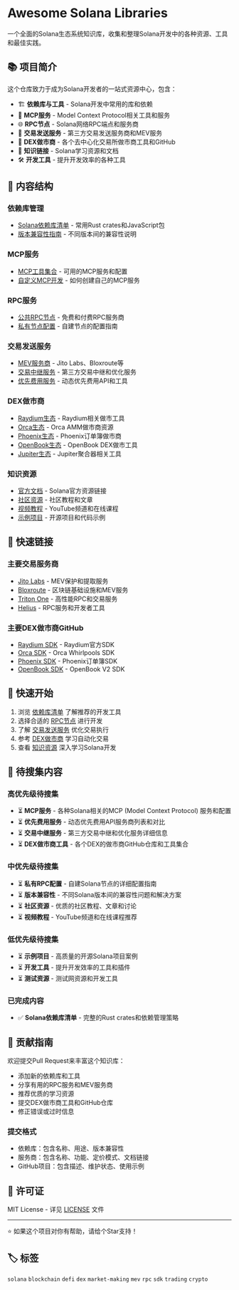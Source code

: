 # Awesome Solana Libraries

一个全面的Solana生态系统知识库，收集和整理Solana开发中的各种资源、工具和最佳实践。

## 📚 项目简介

这个仓库致力于成为Solana开发者的一站式资源中心，包含：

- 🏗️ **依赖库与工具** - Solana开发中常用的库和依赖
- 🔧 **MCP服务** - Model Context Protocol相关工具和服务
- 🌐 **RPC节点** - Solana网络RPC端点和服务商
- 🚀 **交易发送服务** - 第三方交易发送服务商和MEV服务
- 🔄 **DEX做市商** - 各个去中心化交易所做市商工具和GitHub
- 📖 **知识链接** - Solana学习资源和文档
- 🛠️ **开发工具** - 提升开发效率的各种工具

## 📁 内容结构

### 依赖库管理
- [Solana依赖库清单](/dependencies/solana-dependencies.md) - 常用Rust crates和JavaScript包
- [版本兼容性指南](/dependencies/compatibility.md) - 不同版本间的兼容性说明

### MCP服务
- [MCP工具集合](/mcp/tools.md) - 可用的MCP服务和配置
- [自定义MCP开发](/mcp/development.md) - 如何创建自己的MCP服务

### RPC服务
- [公共RPC节点](/rpc/public-endpoints.md) - 免费和付费RPC服务商
- [私有节点配置](/rpc/private-setup.md) - 自建节点的配置指南

### 交易发送服务
- [MEV服务商](/transaction-services/mev-services.md) - Jito Labs、Bloxroute等
- [交易中继服务](/transaction-services/relayers.md) - 第三方交易中继和优化服务
- [优先费用服务](/transaction-services/priority-fee.md) - 动态优先费用API和工具

### DEX做市商
- [Raydium生态](/dex-market-makers/raydium.md) - Raydium相关做市工具
- [Orca生态](/dex-market-makers/orca.md) - Orca AMM做市商资源
- [Phoenix生态](/dex-market-makers/phoenix.md) - Phoenix订单簿做市商
- [OpenBook生态](/dex-market-makers/openbook.md) - OpenBook DEX做市工具
- [Jupiter生态](/dex-market-makers/jupiter.md) - Jupiter聚合器相关工具

### 知识资源
- [官方文档](/resources/official.md) - Solana官方资源链接
- [社区资源](/resources/community.md) - 社区教程和文章
- [视频教程](/resources/videos.md) - YouTube频道和在线课程
- [示例项目](/resources/examples.md) - 开源项目和代码示例

## 🔗 快速链接

### 主要交易服务商
- [Jito Labs](https://www.jito.wtf/) - MEV保护和提取服务
- [Bloxroute](https://bloxroute.com/) - 区块链基础设施和MEV服务
- [Triton One](https://triton.one/) - 高性能RPC和交易服务
- [Helius](https://www.helius.dev/) - RPC服务和开发者工具

### 主要DEX做市商GitHub
- [Raydium SDK](https://github.com/raydium-io/raydium-sdk) - Raydium官方SDK
- [Orca SDK](https://github.com/orca-so/orca-sdk) - Orca Whirlpools SDK
- [Phoenix SDK](https://github.com/Ellipsis-Labs/phoenix-sdk) - Phoenix订单簿SDK
- [OpenBook SDK](https://github.com/openbook-dex/openbook-v2) - OpenBook V2 SDK

## 🚀 快速开始

1. 浏览 [依赖库清单](/dependencies/solana-dependencies.md) 了解推荐的开发工具
2. 选择合适的 [RPC节点](/rpc/public-endpoints.md) 进行开发
3. 了解 [交易发送服务](/transaction-services/) 优化交易执行
4. 参考 [DEX做市商](/dex-market-makers/) 学习自动化交易
5. 查看 [知识资源](/resources/) 深入学习Solana开发

## 🚧 待搜集内容

### 高优先级待搜集
- ⏳ **MCP服务** - 各种Solana相关的MCP (Model Context Protocol) 服务和配置
- ⏳ **优先费用服务** - 动态优先费用API服务商列表和对比
- ⏳ **交易中继服务** - 第三方交易中继和优化服务详细信息
- ⏳ **DEX做市商工具** - 各个DEX的做市商GitHub仓库和工具集合

### 中优先级待搜集
- ⏳ **私有RPC配置** - 自建Solana节点的详细配置指南
- ⏳ **版本兼容性** - 不同Solana版本间的兼容性问题和解决方案
- ⏳ **社区资源** - 优质的社区教程、文章和讨论
- ⏳ **视频教程** - YouTube频道和在线课程推荐

### 低优先级待搜集
- ⏳ **示例项目** - 高质量的开源Solana项目案例
- ⏳ **开发工具** - 提升开发效率的工具和插件
- ⏳ **测试资源** - 测试网资源和开发工具

### 已完成内容
- ✅ **Solana依赖库清单** - 完整的Rust crates和依赖管理策略

## 🤝 贡献指南

欢迎提交Pull Request来丰富这个知识库：

- 添加新的依赖库和工具
- 分享有用的RPC服务和MEV服务商
- 推荐优质的学习资源
- 提交DEX做市商工具和GitHub仓库
- 修正错误或过时信息

### 提交格式
- 依赖库：包含名称、用途、版本兼容性
- 服务商：包含名称、功能、定价模式、文档链接
- GitHub项目：包含描述、维护状态、使用示例

## 📝 许可证

MIT License - 详见 [LICENSE](LICENSE) 文件

---

⭐ 如果这个项目对你有帮助，请给个Star支持！

## 🏷️ 标签

`solana` `blockchain` `defi` `dex` `market-making` `mev` `rpc` `sdk` `trading` `crypto`